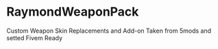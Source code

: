 # RaymondWeaponPack
Custom Weapon Skin Replacements and Add-on
Taken from 5mods and setted Fivem Ready 
